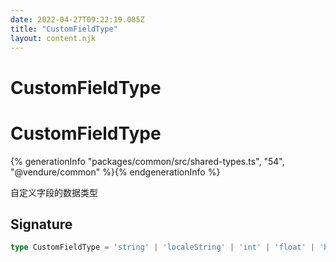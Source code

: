 ```yaml
---
date: 2022-04-27T09:22:19.085Z
title: "CustomFieldType"
layout: content.njk
---
```

[comment]: <> (这个文件是从 PickerCC 源码中生，不要修改。请使用 "docs:build" 脚本命令生成。)

# CustomFieldType


# CustomFieldType

{% generationInfo "packages/common/src/shared-types.ts", "54", "@vendure/common" %}{% endgenerationInfo %}

自定义字段的数据类型

## Signature

```typescript
type CustomFieldType = 'string' | 'localeString' | 'int' | 'float' | 'boolean' | 'datetime'
```
